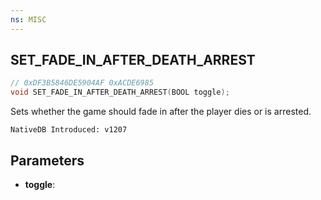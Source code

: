 ```yaml
---
ns: MISC
---
```

## SET_FADE_IN_AFTER_DEATH_ARREST

```c
// 0xDF3B5846DE5904AF 0xACDE6985
void SET_FADE_IN_AFTER_DEATH_ARREST(BOOL toggle);
```

Sets whether the game should fade in after the player dies or is arrested.

```
NativeDB Introduced: v1207
```

## Parameters
* **toggle**:
